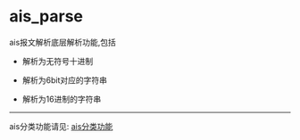 ais_parse
========
ais报文解析底层解析功能,包括

- 解析为无符号十进制

- 解析为6bit对应的字符串

- 解析为16进制的字符串

------

ais分类功能请见:
[ais分类功能](http://files.cnblogs.com/files/leihui/MessageAnalysis-master.zip "ais分类功能")


